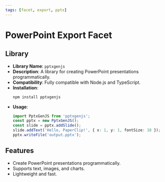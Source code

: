 ```yaml
---
tags: [facet, export, pptx]
---
```


# PowerPoint Export Facet

## Library

- **Library Name**: `pptxgenjs`
- **Description**: A library for creating PowerPoint presentations programmatically.
- **Compatibility**: Fully compatible with Node.js and TypeScript.
- **Installation**:
  ```bash
  npm install pptxgenjs
  ```
- **Usage**:
  ```typescript
  import PptxGenJS from 'pptxgenjs';
  const pptx = new PptxGenJS();
  const slide = pptx.addSlide();
  slide.addText('Hello, PaperClip!', { x: 1, y: 1, fontSize: 18 });
  pptx.writeFile('output.pptx');
  ```

## Features

- Create PowerPoint presentations programmatically.
- Supports text, images, and charts.
- Lightweight and fast.
